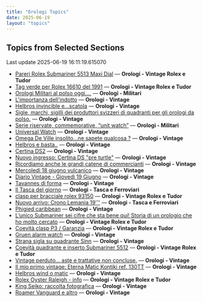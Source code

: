 ```yaml
---
title: "Orologi Topics"
date: 2025-06-19
layout: "topics"
---
```


## Topics from Selected Sections

Last update 2025-06-19 16:11:19.615070

- [Pareri Rolex Submariner 5513 Maxi Dial](https://orologi.forumfree.it/?t=80727292) — **Orologi - Vintage Rolex e Tudor**
- [Tag verde per Rolex 16610 del 1991](https://orologi.forumfree.it/?t=80729222) — **Orologi - Vintage Rolex e Tudor**
- [Orologi Militari al polso oggi….](https://orologi.forumfree.it/?t=80440118) — **Orologi - Militari**
- [L'importanza dell'indotto](https://orologi.forumfree.it/?t=80692246) — **Orologi - Vintage**
- [Helbros invincible e...scatola](https://orologi.forumfree.it/?t=80728354) — **Orologi - Vintage**
- [Sigle, marchi, sigilli dei produttori svizzeri di quadranti per gli orologi da polso.](https://orologi.forumfree.it/?t=80292478) — **Orologi - Vintage**
- [Serie riservate, commemorative, “unit watch”](https://orologi.forumfree.it/?t=70708713) — **Orologi - Militari**
- [Universal Watch](https://orologi.forumfree.it/?t=80729256) — **Orologi - Vintage**
- [Omega De Ville insolito...ne sapete qualcosa ?](https://orologi.forumfree.it/?t=80724754) — **Orologi - Vintage**
- [Helbros e basta..](https://orologi.forumfree.it/?t=80728393) — **Orologi - Vintage**
- [Certina DS2](https://orologi.forumfree.it/?t=80728951) — **Orologi - Vintage**
- [Nuovo ingresso: Certina DS "pre turtle"](https://orologi.forumfree.it/?t=80717439) — **Orologi - Vintage**
- [Ricordiamo anche le grandi catene di commercianti](https://orologi.forumfree.it/?t=80728028) — **Orologi - Vintage**
- [Mercoledì 18 giugno vulcanico](https://orologi.forumfree.it/?t=80727646) — **Orologi - Vintage**
- [Diario Vintage - Giovedì 19 Giugno](https://orologi.forumfree.it/?t=80728783) — **Orologi - Vintage**
- [Tavannes di forma](https://orologi.forumfree.it/?t=80726396) — **Orologi - Vintage**
- [Il Tasca del giorno](https://orologi.forumfree.it/?t=80702163) — **Orologi - Tasca e Ferroviari**
- [clasp per bracciale rolex 93150](https://orologi.forumfree.it/?t=80729268) — **Orologi - Vintage Rolex e Tudor**
- [Nuovo arrivo: Crono Lemania 19'''](https://orologi.forumfree.it/?t=80726781) — **Orologi - Tasca e Ferroviari**
- [Phigied caribbean](https://orologi.forumfree.it/?t=80669330) — **Orologi - Vintage**
- [L’unico Submariner sei cifre che sta bene qui! Storia di un orologio che ho molto cercato](https://orologi.forumfree.it/?t=80726420) — **Orologi - Vintage Rolex e Tudor**
- [Coevità clasp P3 / Garanzia](https://orologi.forumfree.it/?t=80727172) — **Orologi - Vintage Rolex e Tudor**
- [Gruen alarm watch](https://orologi.forumfree.it/?t=80726360) — **Orologi - Vintage**
- [Strana sigla su quadrante Sinn](https://orologi.forumfree.it/?t=80729283) — **Orologi - Vintage**
- [Coevità quadrante e inserto Submariner 5512](https://orologi.forumfree.it/?t=80727691) — **Orologi - Vintage Rolex e Tudor**
- [Vintage perduto... aste e trattative non concluse.](https://orologi.forumfree.it/?t=80507966) — **Orologi - Vintage**
- [Il mio primo vintage: Eterna Matic Kontiki ref. 130TT](https://orologi.forumfree.it/?t=80716601) — **Orologi - Vintage**
- [Helbros wind o matic](https://orologi.forumfree.it/?t=80727229) — **Orologi - Vintage**
- [Rolex Oyster Raleigh - info](https://orologi.forumfree.it/?t=80723100) — **Orologi - Vintage Rolex e Tudor**
- [King Seiko: raccolta fotografica](https://orologi.forumfree.it/?t=78946994) — **Orologi - Vintage**
- [Roamer Vanguard e altro](https://orologi.forumfree.it/?t=80728359) — **Orologi - Vintage**
